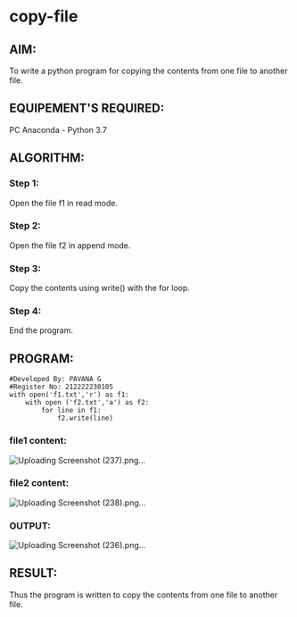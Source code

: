 # copy-file
## AIM:
To write a python program for copying the contents from one file to another file.
## EQUIPEMENT'S REQUIRED: 
PC
Anaconda - Python 3.7
## ALGORITHM: 
### Step 1:
Open the file f1 in read mode.
### Step 2: 
Open the file f2 in append mode.
### Step 3: 
Copy the contents using write() with the for loop.
### Step 4:  
End the program.

## PROGRAM:
```
#Developed By: PAVANA G
#Register No: 212222230105
with open('f1.txt','r') as f1:
    with open ('f2.txt','a') as f2:
        for line in f1:
            f2.write(line)
```
### file1 content:
![Uploading Screenshot (237).png…]()

### file2 content:
![Uploading Screenshot (238).png…]()

### OUTPUT:
![Uploading Screenshot (236).png…]()



## RESULT:
Thus the program is written to copy the contents from one file to another file.
